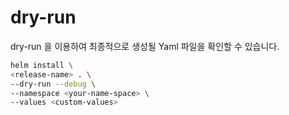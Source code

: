 
# dry-run
dry-run 을 이용하여 최종적으로 생성될 Yaml 파일을 확인할 수 있습니다. 

```bash
helm install \
<release-name> . \
--dry-run --debug \
--namespace <your-name-space> \
--values <custom-values>
```